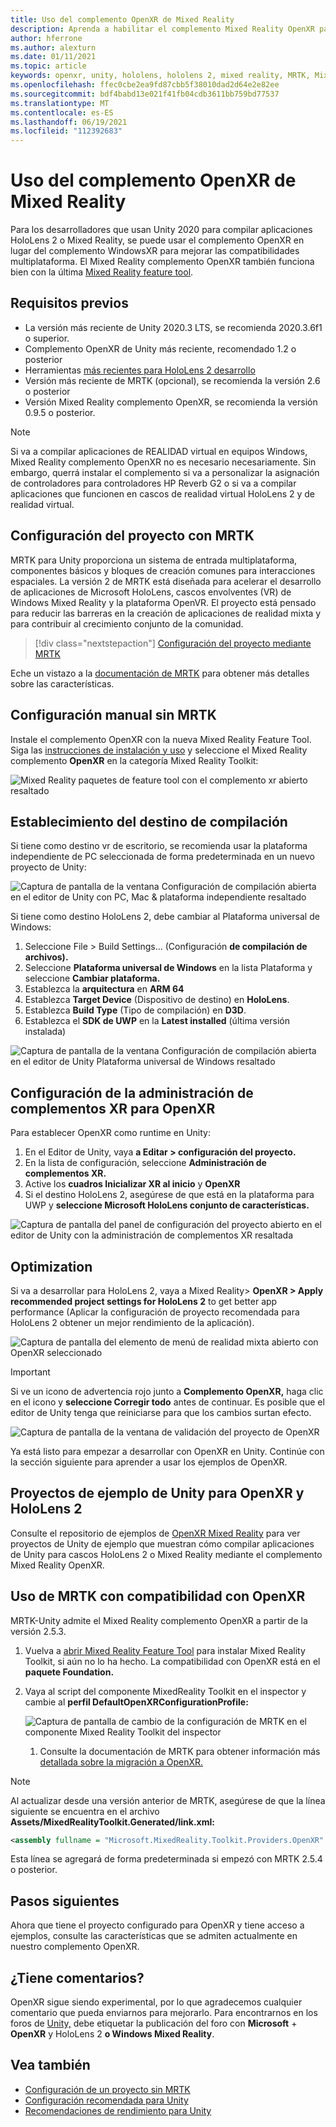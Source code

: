 ```yaml
---
title: Uso del complemento OpenXR de Mixed Reality
description: Aprenda a habilitar el complemento Mixed Reality OpenXR para proyectos de Unity.
author: hferrone
ms.author: alexturn
ms.date: 01/11/2021
ms.topic: article
keywords: openxr, unity, hololens, hololens 2, mixed reality, MRTK, Mixed Reality Toolkit, realidad aumentada, realidad virtual, cascos de realidad mixta, aprendizaje, tutorial, introducción
ms.openlocfilehash: ffec0cbe2ea9fd87cbb5f38010dad2d64e2e82ee
ms.sourcegitcommit: bdf4babd13e021f41fb04cdb3611bb759bd77537
ms.translationtype: MT
ms.contentlocale: es-ES
ms.lasthandoff: 06/19/2021
ms.locfileid: "112392683"
---
```

# <a name="using-the-mixed-reality-openxr-plugin"></a>Uso del complemento OpenXR de Mixed Reality

Para los desarrolladores que usan Unity 2020 para compilar aplicaciones HoloLens 2 o Mixed Reality, se puede usar el complemento OpenXR en lugar del complemento WindowsXR para mejorar las compatibilidades multiplataforma.  El Mixed Reality complemento OpenXR también funciona bien con la última [Mixed Reality feature tool](welcome-to-mr-feature-tool.md).

## <a name="prerequisites"></a>Requisitos previos

* La versión más reciente de Unity 2020.3 LTS, se recomienda 2020.3.6f1 o superior.
* Complemento OpenXR de Unity más reciente, recomendado 1.2 o posterior
* Herramientas [más recientes para HoloLens 2 desarrollo](/windows/mixed-reality/develop/install-the-tools?tabs=unity#installation-checklist)
* Versión más reciente de MRTK (opcional), se recomienda la versión 2.6 o posterior
* Versión Mixed Reality complemento OpenXR, se recomienda la versión 0.9.5 o posterior.

> [!NOTE]
> Si va a compilar aplicaciones de REALIDAD virtual en equipos Windows, Mixed Reality complemento OpenXR no es necesario necesariamente. Sin embargo, querrá instalar el complemento si va a personalizar la asignación de controladores para controladores HP Reverb G2 o si va a compilar aplicaciones que funcionen en cascos de realidad virtual HoloLens 2 y de realidad virtual.

## <a name="setting-up-your-project-with-mrtk"></a>Configuración del proyecto con MRTK

MRTK para Unity proporciona un sistema de entrada multiplataforma, componentes básicos y bloques de creación comunes para interacciones espaciales. La versión 2 de MRTK está diseñada para acelerar el desarrollo de aplicaciones de Microsoft HoloLens, cascos envolventes (VR) de Windows Mixed Reality y la plataforma OpenVR. El proyecto está pensado para reducir las barreras en la creación de aplicaciones de realidad mixta y para contribuir al crecimiento conjunto de la comunidad.

> [!div class="nextstepaction"]
> [Configuración del proyecto mediante MRTK](/windows/mixed-reality/develop/unity/tutorials/mr-learning-base-02?tabs=openxr)

Eche un vistazo a la [documentación de MRTK](/windows/mixed-reality/mrtk-unity) para obtener más detalles sobre las características.

## <a name="manual-setup-without-mrtk"></a>Configuración manual sin MRTK

Instale el complemento OpenXR con la nueva Mixed Reality Feature Tool. Siga las [instrucciones de instalación y uso](welcome-to-mr-feature-tool.md) y seleccione el Mixed Reality complemento **OpenXR** en la categoría Mixed Reality Toolkit:

![Mixed Reality paquetes de feature tool con el complemento xr abierto resaltado](images/feature-tool-openxr.png)

## <a name="setting-your-build-target"></a>Establecimiento del destino de compilación

Si tiene como destino vr de escritorio, se recomienda usar la plataforma independiente de PC seleccionada de forma predeterminada en un nuevo proyecto de Unity:

![Captura de pantalla de la ventana Configuración de compilación abierta en el editor de Unity con PC, Mac & plataforma independiente resaltado](images/wmr-config-img-3.png)

Si tiene como destino HoloLens 2, debe cambiar al Plataforma universal de Windows:

1. Seleccione File > Build Settings... (Configuración **de compilación de archivos).**
2. Seleccione **Plataforma universal de Windows** en la lista Plataforma y seleccione **Cambiar plataforma.**
3. Establezca la **arquitectura** en **ARM 64**
4. Establezca **Target Device** (Dispositivo de destino) en **HoloLens**.
5. Establezca **Build Type** (Tipo de compilación) en **D3D**.
6. Establezca el **SDK de UWP** en la **Latest installed** (última versión instalada)

![Captura de pantalla de la ventana Configuración de compilación abierta en el editor de Unity Plataforma universal de Windows resaltado](images/wmr-config-img-4.png)

## <a name="configuring-xr-plugin-management-for-openxr"></a>Configuración de la administración de complementos XR para OpenXR

Para establecer OpenXR como runtime en Unity:

1. En el Editor de Unity, vaya **a Editar > configuración del proyecto.**
2. En la lista de configuración, seleccione **Administración de complementos XR.**
3. Active los **cuadros Inicializar XR al inicio** y **OpenXR**
4. Si el destino HoloLens 2, asegúrese de que está en la plataforma para UWP y **seleccione Microsoft HoloLens conjunto de características.**

![Captura de pantalla del panel de configuración del proyecto abierto en el editor de Unity con la administración de complementos XR resaltada](images/openxr-img-05.png)

## <a name="optimization"></a>Optimization

Si va a desarrollar para HoloLens 2, vaya a Mixed Reality> **OpenXR > Apply recommended project settings for HoloLens 2** to get better app performance (Aplicar la configuración de proyecto recomendada para HoloLens 2 obtener un mejor rendimiento de la aplicación).

![Captura de pantalla del elemento de menú de realidad mixta abierto con OpenXR seleccionado](images/openxr-img-08.png)

> [!IMPORTANT]
> Si ve un icono de advertencia rojo junto a **Complemento OpenXR,** haga clic en el icono y **seleccione Corregir todo** antes de continuar. Es posible que el editor de Unity tenga que reiniciarse para que los cambios surtan efecto.

![Captura de pantalla de la ventana de validación del proyecto de OpenXR](images/openxr-img-06.png)

Ya está listo para empezar a desarrollar con OpenXR en Unity.  Continúe con la sección siguiente para aprender a usar los ejemplos de OpenXR.

## <a name="unity-sample-projects-for-openxr-and-hololens-2"></a>Proyectos de ejemplo de Unity para OpenXR y HoloLens 2

Consulte el repositorio de ejemplos de [OpenXR Mixed Reality](https://github.com/microsoft/OpenXR-Unity-MixedReality-Samples) para ver proyectos de Unity de ejemplo que muestran cómo compilar aplicaciones de Unity para cascos HoloLens 2 o Mixed Reality mediante el complemento Mixed Reality OpenXR.

## <a name="using-mrtk-with-openxr-support"></a>Uso de MRTK con compatibilidad con OpenXR

MRTK-Unity admite el Mixed Reality complemento OpenXR a partir de la versión 2.5.3.

1. Vuelva a [abrir Mixed Reality Feature Tool](welcome-to-mr-feature-tool.md) para instalar Mixed Reality Toolkit, si aún no lo ha hecho. La compatibilidad con OpenXR está en el **paquete Foundation.**
2. Vaya al script del componente MixedReality Toolkit en el inspector y cambie al **perfil DefaultOpenXRConfigurationProfile:**

    ![Captura de pantalla de cambio de la configuración de MRTK en el componente Mixed Reality Toolkit del inspector](images/openxr-img-11.png)

    1. Consulte la documentación de MRTK para obtener información más [detallada sobre la migración a OpenXR.](/windows/mixed-reality/mrtk-unity/configuration/getting-started-with-mrtk-and-xrsdk#configuring-mrtk-for-the-xr-sdk-pipeline)

> [!NOTE]
> Al actualizar desde una versión anterior de MRTK, asegúrese de que la línea siguiente se encuentra en el archivo **Assets/MixedRealityToolkit.Generated/link.xml:**
>
> ```xml
> <assembly fullname = "Microsoft.MixedReality.Toolkit.Providers.OpenXR" preserve="all"/>
> ```
>
> Esta línea se agregará de forma predeterminada si empezó con MRTK 2.5.4 o posterior.

## <a name="next-steps"></a>Pasos siguientes

Ahora que tiene el proyecto configurado para OpenXR y [](openxr-supported-features.md) tiene acceso a ejemplos, consulte las características que se admiten actualmente en nuestro complemento OpenXR.

## <a name="have-feedback"></a>¿Tiene comentarios?

OpenXR sigue siendo experimental, por lo que agradecemos cualquier comentario que pueda enviarnos para mejorarlo. Para encontrarnos en los foros de [Unity,](https://aka.ms/unityforums) debe etiquetar la publicación del foro con **Microsoft**  +  **OpenXR** y HoloLens 2 **o Windows Mixed Reality**. 

## <a name="see-also"></a>Vea también

* [Configuración de un proyecto sin MRTK](configure-unity-project.md)
* [Configuración recomendada para Unity](recommended-settings-for-unity.md)
* [Recomendaciones de rendimiento para Unity](performance-recommendations-for-unity.md#how-to-profile-with-unity)
